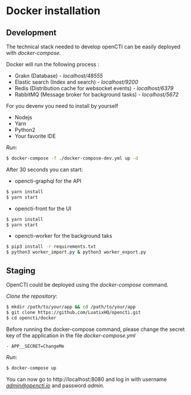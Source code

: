 # Docker installation

## Development
The technical stack needed to develop openCTI can be easily deployed with *docker-compose*.

Docker will run the following process :
* Grakn (Database) - *localhost/48555*
* Elastic search (Index and search) - *localhost/9200*
* Redis (Distribution cache for websocket events) - *localhost/6379*
* RabbitMQ (Message broker for background tasks) - *localhost/5672*

For you devenv you need to install by yourself
* Nodejs
* Yarn
* Python2
* Your favorite IDE

*Run*:
```bash
$ docker-compose -f ./docker-compose-dev.yml up -d
```

After 30 seconds you can start:
* opencti-graphql for the API

```bash
$ yarn install
$ yarn start
```

* opencti-front for the UI

```bash
$ yarn install
$ yarn start
```

* opencti-worker for the background taks

```bash
$ pip3 install -r requirements.txt
$ python3 worker_import.py & python3 worker_export.py
```

## Staging
OpenCTI could be deployed using the *docker-compose* command.

*Clone the repository*:
```bash
$ mkdir /path/to/your/app && cd /path/to/your/app
$ git clone https://github.com/LuatixHQ/opencti.git
$ cd opencti/docker
```

Before running the docker-compose command, please change the secret key of the application in the file *docker-compose.yml*
```bash
- APP__SECRET=ChangeMe
```

*Run*:
```bash
$ docker-compose up
```

You can now go to http://localhost:8080 and log in with username *admin@opencti.io* and password *admin*.

